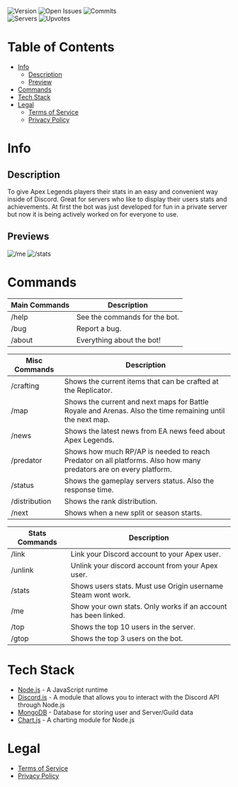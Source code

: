 <p float="left">
  <img src = "https://badgen.net/github/release/muumif/Edgy-Loba/stable/?cache=360" alt="Version" />
  <img src="https://badgen.net/github/open-issues/muumif/Edgy-Loba/?cache=360" alt="Open Issues"/>
  <img src="https://badgen.net/github/commits/muumif/Edgy-Loba/?cache=360" alt="Commits"/>
  <br>
  <img src = "https://top.gg/api/widget/servers/719542118955090011.svg" alt="Servers" />
  <img src = "https://top.gg/api/widget/upvotes/719542118955090011.svg" alt="Upvotes" />
</p>

Table of Contents
=================
<!--ts-->
   * [Info](#info)
      * [Description](#description)
      * [Preview](#previews)
   * [Commands](#commands)
   * [Tech Stack](#tech-stack)
   * [Legal](#legal)
      * [Terms of Service](TOS.md)
      * [Privacy Policy](PRIVACY.md)
<!--te-->

Info
====
Description
------------
To give Apex Legends players their stats in an easy and convenient way inside of Discord. Great for servers who like to display their users stats and achievements. At first the bot was just developed for fun in a private server but now it is being actively worked on for everyone to use.

Previews
-------
<p float="left">
  <img src="https://i.imgur.com/I90TyT8.png" alt="/me"/>
  <img src="https://i.imgur.com/csiHfen.png" alt="/stats" />
</p>

Commands
========

| Main Commands | Description
|  ---          |     ---    
| /help         | See the commands for the bot. 
| /bug          | Report a bug.
| /about        | Everything about the bot!       

| Misc Commands | Description 
|  ---          |     ---    
| /crafting     | Shows the current items that can be crafted at the Replicator.
| /map          | Shows the current and next maps for Battle Royale and Arenas. Also the time remaining until the next map. 
| /news         | Shows the latest news from EA news feed about Apex Legends. 
| /predator     | Shows how much RP/AP is needed to reach Predator on all platforms. Also how many predators are on every platform. 
| /status       | Shows the gameplay servers status. Also the response time.
| /distribution | Shows the rank distribution.
| /next         | Shows when a new split or season starts.

| Stats Commands    | Description 
|  ---              |     ---
| /link             | Link your Discord account to your Apex user.
| /unlink           | Unlink your discord account from your Apex user.
| /stats            | Shows users stats. Must use Origin username Steam wont work.
| /me               | Show your own stats. Only works if an account has been linked.
| /top              | Shows the top 10 users in the server.
| /gtop             | Shows the top 3 users on the bot.

Tech Stack
==========
* [Node.js](https://nodejs.org/en/) - A JavaScript runtime <br>
* [Discord.js](https://discord.js.org/#/) - A module that allows you to interact with the Discord API through Node.js <br>
* [MongoDB](https://www.mongodb.com) - Database for storing user and Server/Guild data <br>
* [Chart.js](https://www.chartjs.org) - A charting module for Node.js

Legal
=====
* [Terms of Service](TOS.md)
* [Privacy Policy](PRIVACY.md)



